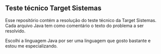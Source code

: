## Teste técnico Target Sistemas

Esse repositório contém a resolução do teste técnico da Target Sistemas.  
Cada arquivo Java tem como comentário o texto do problema a ser resolvido.  

Escolhi a linguagem Java por ser uma linguagem que gosto bastante e estou me especializando.